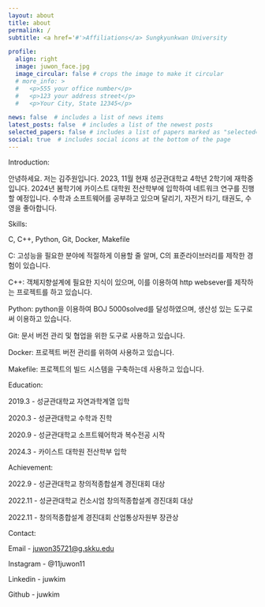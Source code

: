```yaml
---
layout: about
title: about
permalink: /
subtitle: <a href='#'>Affiliations</a> Sungkyunkwan University

profile:
  align: right
  image: juwon_face.jpg
  image_circular: false # crops the image to make it circular
  # more_info: >
  #   <p>555 your office number</p>
  #   <p>123 your address street</p>
  #   <p>Your City, State 12345</p>

news: false  # includes a list of news items
latest_posts: false  # includes a list of the newest posts
selected_papers: false # includes a list of papers marked as "selected={true}"
social: true  # includes social icons at the bottom of the page
---
```


Introduction:

안녕하세요. 저는 김주원입니다. 2023, 11월 현재 성균관대학교 4학년 2학기에 재학중입니다.
2024년 봄학기에 카이스트 대학원 전산학부에 입학하여 네트워크 연구를 진행할 예정입니다.
수학과 소프트웨어를 공부하고 있으며 달리기, 자전거 타기, 태권도, 수영을 좋아합니다.

Skills:

C, C++, Python, Git, Docker, Makefile

C: 고성능을 필요한 분야에 적절하게 이용할 줄 알며, C의 표준라이브러리를 제작한 경험이 있습니다.

C++: 객체지향설계에 필요한 지식이 있으며, 이를 이용하여 http websever를 제작하는 프로젝트를 하고 있습니다.

Python: python을 이용하여 BOJ 5000solved를 달성하였으며, 생산성 있는 도구로써 이용하고 있습니다.

Git: 문서 버전 관리 및 협업을 위한 도구로 사용하고 있습니다.

Docker: 프로젝트 버전 관리를 위하여 사용하고 있습니다.

Makefile: 프로젝트의 빌드 시스템을 구축하는데 사용하고 있습니다.

Education:

2019.3 - 성균관대학교 자연과학계열 입학

2020.3 - 성균관대학교 수학과 진학

2020.9 - 성균관대학교 소프트웨어학과 복수전공 시작

2024.3 - 카이스트 대학원 전산학부 입학

Achievement:

2022.9 - 성균관대학교 창의적종합설계 경진대회 대상

2022.11 - 성균관대학교 컨소시엄 창의적종합설계 경진대회 대상

2022.11 - 창의적종합설계 경진대회 산업통상자원부 장관상

Contact:

Email - juwon35721@g.skku.edu

Instagram - @11juwon11

Linkedin - juwkim

Github - juwkim